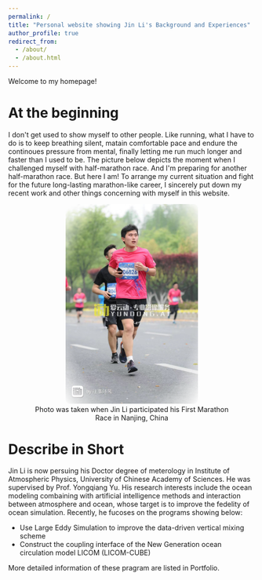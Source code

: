 ```yaml
---
permalink: /
title: "Personal website showing Jin Li's Background and Experiences"
author_profile: true
redirect_from: 
  - /about/
  - /about.html
---
```


Welcome to my homepage!


At the beginning
======
I don't get used to show myself to other people. Like running, what I have to do is to keep breathing silent, matain comfortable pace and endure the continoues pressure from mental, finally letting me run much longer and faster than I used to be. The picture below depicts the moment when I challenged myself with half-marathon race. And I'm preparing for another half-marathon race. But here I am! To arrange my current situation and fight for the future long-lasting marathon-like career, I sincerely put down my recent work and other things  concerning with myself in this website.

<style>
.center-mask {
  text-align: center;
}
.center-mask img {
  width: 270px;
  display: inline-block;
  border-radius: 8px;
  -webkit-mask-image: radial-gradient(ellipse at center, rgba(0,0,0,1) 65%, rgba(0,0,0,0) 100%);
  mask-image: radial-gradient(ellipse at center, rgba(0,0,0,1) 70%, rgba(0,0,0,0) 100%);
  -webkit-mask-size: 100% 100%;
  mask-size: 100% 100%;
}
</style>

<div class="center-mask">
  <img src="../images/marathon.jpeg" alt="我的头像" width="270"/>
  <figcaption>Photo was taken when Jin Li participated his First Marathon <br> Race in Nanjing, China</figcaption>
</div>


Describe in Short
======
Jin Li is now persuing his Doctor degree of meterology in Institute of Atmospheric Physics, University of Chinese Academy of Sciences. He was supervised by Prof. Yongqiang Yu. His research interests include the ocean modeling combaining with artificial intelligence methods and interaction between atmosphere and ocean, whose target is to improve the fedelity of ocean simulation. Recently, he fucoses on the programs showing below:
* Use Large Eddy Simulation to improve the data-driven vertical mixing scheme
* Construct the coupling interface of the New Generation ocean circulation model LICOM (LICOM-CUBE)

More detailed information of these pragram are listed in Portfolio.
